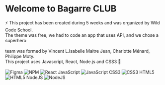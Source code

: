 # Welcome to Bagarre CLUB

⚡ This project has been created during 5 weeks and was organized by Wild Code School.<br/>
The theme was free, we had to code an app that uses API, and we chose a superhero <br/><br/>
team was formed by Vincent L.Isabelle Maitre Jean, Charlotte Ménard, Philippe Moty. <br/>
This project uses Javascript, React, Node.js and CSS3 🤛<br/><br/>
![Figma](https://img.shields.io/badge/figma-%23F24E1E.svg?style=for-the-badge&logo=figma&logoColor=white) ![NPM](https://img.shields.io/badge/NPM-%23000000.svg?style=for-the-badge&logo=npm&logoColor=white) ![React](https://img.shields.io/badge/react-%2320232a.svg?style=for-the-badge&logo=react&logoColor=%2361DAFB) JavaScript	![JavaScript](https://img.shields.io/badge/javascript-%23323330.svg?style=for-the-badge&logo=javascript&logoColor=%23F7DF1E) CSS3	![CSS3](https://img.shields.io/badge/css3-%231572B6.svg?style=for-the-badge&logo=css3&logoColor=white) HTML5	![HTML5](https://img.shields.io/badge/html5-%23E34F26.svg?style=for-the-badge&logo=html5&logoColor=white) NodeJS	![NodeJS](https://img.shields.io/badge/node.js-6DA55F?style=for-the-badge&logo=node.js&logoColor=white)
